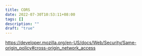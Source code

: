```yaml
---
title: CORS
date: 2022-07-30T10:53:11+08:00
tags: []
description: ""
draft: "true"
---
```


https://developer.mozilla.org/en-US/docs/Web/Security/Same-origin_policy#cross-origin_network_access